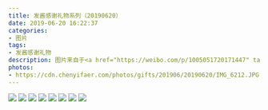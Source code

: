 ```yaml
---
title: 发酱感谢礼物系列（20190620）
date: 2019-06-20 16:22:37
categories:
- 图片
tags:
- 发酱感谢礼物
description: 图片来自于<a href="https://weibo.com/p/1005051720171447" target="_blank">quanmmmmm</a><br/>“刘继芬同学的字居然还可以（虽然有些字太草了难以辨认），妹想到～杯子上的这么漂亮的画居然是出自伯母之手，好厉害～！” ​​​ ​​​
photos: 
- https://cdn.chenyifaer.com/photos/gifts/201906/20190620/IMG_6212.JPG
---
```


![](https://cdn.chenyifaer.com/photos/gifts/201906/20190620/IMG_6213.JPG)
![](https://cdn.chenyifaer.com/photos/gifts/201906/20190620/IMG_6214.JPG)
![](https://cdn.chenyifaer.com/photos/gifts/201906/20190620/IMG_6215.JPG)
![](https://cdn.chenyifaer.com/photos/gifts/201906/20190620/IMG_6216.JPG)
![](https://cdn.chenyifaer.com/photos/gifts/201906/20190620/IMG_6217.JPG)
![](https://cdn.chenyifaer.com/photos/gifts/201906/20190620/IMG_6218.JPG)
![](https://cdn.chenyifaer.com/photos/gifts/201906/20190620/IMG_6219.JPG)
![](https://cdn.chenyifaer.com/photos/gifts/201906/20190620/IMG_6220.JPG)

